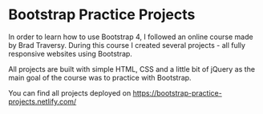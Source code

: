 # Bootstrap Practice Projects

In order to learn how to use Bootstrap 4, I followed an online course made by Brad Traversy.
During this course I created several projects - all fully responsive websites using Bootstrap. 

All projects are built with simple HTML, CSS and a little bit of jQuery as the main goal of the course was to practice with Bootstrap.

You can find all projects deployed on https://bootstrap-practice-projects.netlify.com/
